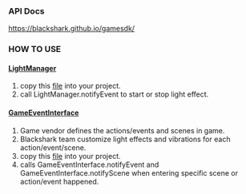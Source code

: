 ### API Docs
https://blackshark.github.io/gamesdk/
### HOW TO USE
#### [LightManager](https://github.com/Blackshark/gamesdk/blob/master/app/src/main/java/com/blackshark/gamesdk/LightManager.java)
1. copy this [file](https://github.com/Blackshark/gamesdk/blob/master/app/src/main/java/com/blackshark/gamesdk/LightManager.java) into your project.
2. call LightManager.notifyEvent to start or stop light effect.
#### [GameEventInterface](https://blackshark.github.io/gamesdk/com/blackshark/gamesdk/GameEventInterface.html)
1. Game vendor defines the actions/events and scenes in game.
2. Blackshark team customize light effects and vibrations for each action/event/scene.
3. copy this [file](https://github.com/Blackshark/gamesdk/blob/master/app/src/main/java/com/blackshark/gamesdk/GameEventInterface.java) into your project.
4. calls GameEventInterface.notifyEvent and GameEventInterface.notifyScene when entering specific scene or action/event happened.
